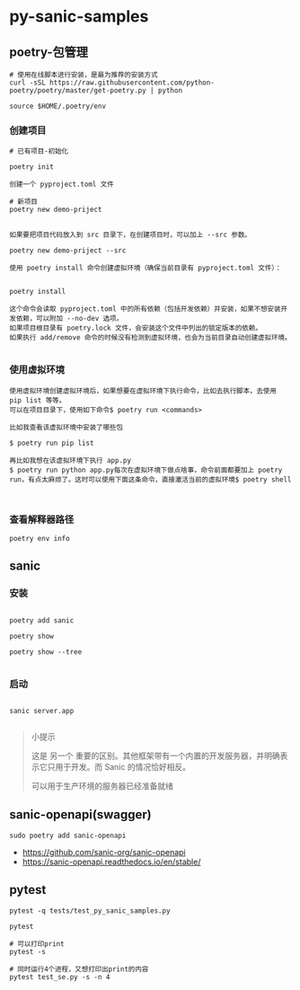 # py-sanic-samples


## poetry-包管理


```
# 使用在线脚本进行安装，是最为推荐的安装方式
curl -sSL https://raw.githubusercontent.com/python-poetry/poetry/master/get-poetry.py | python

source $HOME/.poetry/env

```

### 创建项目

```
# 已有项目-初始化

poetry init

创建一个 pyproject.toml 文件

# 新项目
poetry new demo-priject


如果要把项目代码放入到 src 目录下，在创建项目时，可以加上 --src 参数。

poetry new demo-priject --src 

使用 poetry install 命令创建虚拟环境（确保当前目录有 pyproject.toml 文件）：


poetry install

这个命令会读取 pyproject.toml 中的所有依赖（包括开发依赖）并安装，如果不想安装开发依赖，可以附加 --no-dev 选项。
如果项目根目录有 poetry.lock 文件，会安装这个文件中列出的锁定版本的依赖。
如果执行 add/remove 命令的时候没有检测到虚拟环境，也会为当前目录自动创建虚拟环境。


```


### 使用虚拟环境

```
使用虚拟环境创建虚拟环境后，如果想要在虚拟环境下执行命令，比如去执行脚本，去使用 pip list 等等。
可以在项目目录下，使用如下命令$ poetry run <commands>

比如我查看该虚拟环境中安装了哪些包

$ poetry run pip list

再比如我想在该虚拟环境下执行 app.py
$ poetry run python app.py每次在虚拟环境下做点啥事，命令前面都要加上 poetry run，有点太麻烦了。这时可以使用下面这条命令，直接激活当前的虚拟环境$ poetry shell



```


### 查看解释器路径
```shell
poetry env info

```

## sanic

### 安装
```shell

poetry add sanic

poetry show

poetry show --tree  


```


### 启动

```shell

sanic server.app


```

> 小提示
> 
> 这是 另一个 重要的区别。其他框架带有一个内置的开发服务器，并明确表示它只用于开发。而 Sanic 的情况恰好相反。
> 
> 可以用于生产环境的服务器已经准备就绪
> 





## sanic-openapi(swagger)

```
sudo poetry add sanic-openapi
```

- https://github.com/sanic-org/sanic-openapi
- https://sanic-openapi.readthedocs.io/en/stable/

## pytest

```
pytest -q tests/test_py_sanic_samples.py
```

```
pytest

# 可以打印print
pytest -s 

# 同时运行4个进程，又想打印出print的内容
pytest test_se.py -s -n 4
```